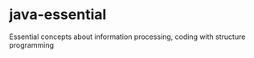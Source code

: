 # java-essential
Essential concepts about information processing, coding with structure programming
